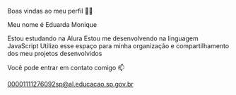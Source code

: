 Boas vindas ao meu perfil 💙💙

Meu nome é Eduarda Monique

Estou estudando na Alura
Estou me desenvolvendo na linguagem JavaScript
Utilizo esse espaço para minha organização e compartilhamento dos meu projetos desenvolvidos

Você pode entrar em contato comigo 📫

00001111276092sp@al.educacao.sp.gov.br
